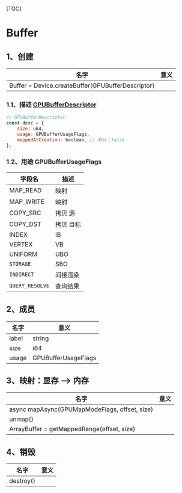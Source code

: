 [TOC]

# Buffer

## 1、创建

|名字|意义|
|--|--|
|Buffer = Device.createBuffer(GPUBufferDescriptor)|

### 1.1、描述 [GPUBufferDescriptor](https://www.w3.org/TR/webgpu/#GPUBufferDescriptor)

``` js
// GPUBufferDescriptor
const desc = {
    size: u64,
    usage: GPUBufferUsageFlags,
    mappedAtCreation: boolean, // 默认：false
};
```

### 1.2、用途 GPUBufferUsageFlags

|字段名|描述|
|--|--|
|MAP_READ|映射|
|MAP_WRITE|映射|
|COPY_SRC|拷贝 源|
|COPY_DST|拷贝 目标|
|INDEX|IB|
|VERTEX|VB|
|UNIFORM|UBO|
|`STORAGE`|SBO|
|`INDIRECT`|间接渲染|
|`QUERY_RESOLVE`|查询结果|

## 2、成员

|名字|意义|
|--|--|
|label|string|
|size|i64|
|usage|GPUBufferUsageFlags|

## 3、映射：显存 --> 内存

|名字|意义|
|--|--|
|async mapAsync(GPUMapModeFlags, offset, size)|
|unmap()|
|ArrayBuffer = getMappedRange(offset, size)|

## 4、销毁

|名字|意义|
|--|--|
|destroy()|